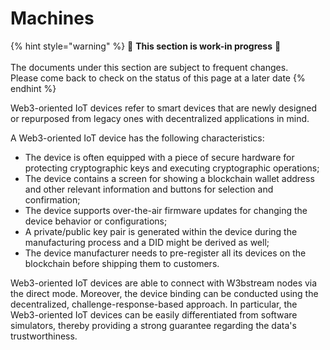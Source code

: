 # Machines

{% hint style="warning" %}
🚧 **This section is work-in progress** 🚧\
\
The documents under this section are subject to frequent changes. \
Please come back to check on the status of this page at a later date
{% endhint %}

Web3-oriented IoT devices refer to smart devices that are newly designed or repurposed from legacy ones with decentralized applications in mind.&#x20;

A Web3-oriented IoT device has the following characteristics:

* The device is often equipped with a piece of secure hardware for protecting cryptographic keys and executing cryptographic operations;
* The device contains a screen for showing a blockchain wallet address and other relevant information and buttons for selection and confirmation;
* The device supports over-the-air firmware updates for changing the device behavior or configurations;
* A private/public key pair is generated within the device during the manufacturing process and a DID might be derived as well;
* The device manufacturer needs to pre-register all its devices on the blockchain before shipping them to customers.

Web3-oriented IoT devices are able to connect with W3bstream nodes via the direct mode. Moreover, the device binding can be conducted using the decentralized, challenge-response-based approach. In particular, the Web3-oriented IoT devices can be easily differentiated from software simulators, thereby providing a strong guarantee regarding the data's trustworthiness.
